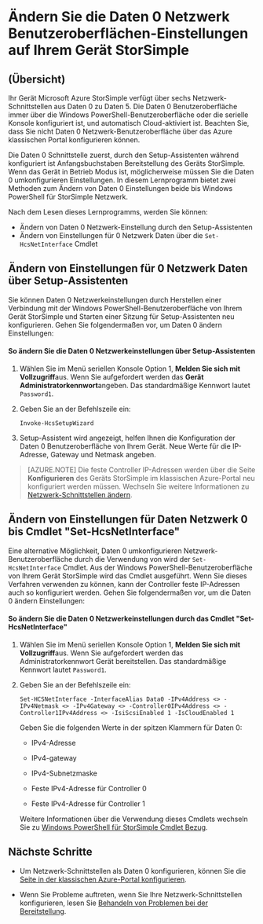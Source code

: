 <properties 
   pageTitle="Ändern Sie die Daten 0 Einstellungen auf einem Gerät StorSimple | Microsoft Azure"
   description="Informationen Sie zum Verwenden von Windows PowerShell für StorSimple, um die auf Ihrem Gerät StorSimple Schnittstelle 0 Netzwerk neu zu konfigurieren."
   services="storsimple"
   documentationCenter=""
   authors="alkohli"
   manager="carmonm"
   editor="" />
<tags 
   ms.service="storsimple"
   ms.devlang="na"
   ms.topic="article"
   ms.tgt_pltfrm="na"
   ms.workload="na"
   ms.date="08/17/2016"
   ms.author="alkohli" />

# <a name="modify-the-data-0-network-interface-settings-on-your-storsimple-device"></a>Ändern Sie die Daten 0 Netzwerk Benutzeroberflächen-Einstellungen auf Ihrem Gerät StorSimple

## <a name="overview"></a>(Übersicht)

Ihr Gerät Microsoft Azure StorSimple verfügt über sechs Netzwerk-Schnittstellen aus Daten 0 zu Daten 5. Die Daten 0 Benutzeroberfläche immer über die Windows PowerShell-Benutzeroberfläche oder die serielle Konsole konfiguriert ist, und automatisch Cloud-aktiviert ist. Beachten Sie, dass Sie nicht Daten 0 Netzwerk-Benutzeroberfläche über das Azure klassischen Portal konfigurieren können. 

Die Daten 0 Schnittstelle zuerst, durch den Setup-Assistenten während konfiguriert ist Anfangsbuchstaben Bereitstellung des Geräts StorSimple. Wenn das Gerät in Betrieb Modus ist, möglicherweise müssen Sie die Daten 0 umkonfigurieren Einstellungen. In diesem Lernprogramm bietet zwei Methoden zum Ändern von Daten 0 Einstellungen beide bis Windows PowerShell für StorSimple Netzwerk.

Nach dem Lesen dieses Lernprogramms, werden Sie können:

- Ändern von Daten 0 Netzwerk-Einstellung durch den Setup-Assistenten
- Ändern von Einstellungen für 0 Netzwerk Daten über die `Set-HcsNetInterface` Cmdlet



## <a name="modify-data-0-network-settings-through-setup-wizard"></a>Ändern von Einstellungen für 0 Netzwerk Daten über Setup-Assistenten
Sie können Daten 0 Netzwerkeinstellungen durch Herstellen einer Verbindung mit der Windows PowerShell-Benutzeroberfläche von Ihrem Gerät StorSimple und Starten einer Sitzung für Setup-Assistenten neu konfigurieren. Gehen Sie folgendermaßen vor, um Daten 0 ändern Einstellungen:

#### <a name="to-modify-data-0-network-settings-through-setup-wizard"></a>So ändern Sie die Daten 0 Netzwerkeinstellungen über Setup-Assistenten

1. Wählen Sie im Menü seriellen Konsole Option 1, **Melden Sie sich mit Vollzugriff**aus. Wenn Sie aufgefordert werden das **Gerät Administratorkennwort**angeben. Das standardmäßige Kennwort lautet `Password1`.

2. Geben Sie an der Befehlszeile ein:

    `Invoke-HcsSetupWizard`

3. Setup-Assistent wird angezeigt, helfen Ihnen die Konfiguration der Daten 0 Benutzeroberfläche von Ihrem Gerät. Neue Werte für die IP-Adresse, Gateway und Netmask angeben.

> [AZURE.NOTE] Die feste Controller IP-Adressen werden über die Seite **Konfigurieren** des Geräts StorSimple im klassischen Azure-Portal neu konfiguriert werden müssen. Wechseln Sie weitere Informationen zu [Netzwerk-Schnittstellen ändern](storsimple-modify-device-config.md#modify-network-interfaces).


## <a name="modify-data-0-network-settings-through-set-hcsnetinterface-cmdlet"></a>Ändern von Einstellungen für Daten Netzwerk 0 bis Cmdlet "Set-HcsNetInterface"
Eine alternative Möglichkeit, Daten 0 umkonfigurieren Netzwerk-Benutzeroberfläche durch die Verwendung von wird der `Set-HcsNetInterface` Cmdlet. Aus der Windows PowerShell-Benutzeroberfläche von Ihrem Gerät StorSimple wird das Cmdlet ausgeführt. Wenn Sie dieses Verfahren verwenden zu können, kann der Controller feste IP-Adressen auch so konfiguriert werden. Gehen Sie folgendermaßen vor, um die Daten 0 ändern Einstellungen: 

#### <a name="to-modify-data-0-network-settings-through-the-set-hcsnetinterface-cmdlet"></a>So ändern Sie die Daten 0 Netzwerkeinstellungen durch das Cmdlet "Set-HcsNetInterface"

1. Wählen Sie im Menü seriellen Konsole Option 1, **Melden Sie sich mit Vollzugriff**aus. Wenn Sie aufgefordert werden das Administratorkennwort Gerät bereitstellen. Das standardmäßige Kennwort lautet `Password1`.

2. Geben Sie an der Befehlszeile ein:

    `Set-HCSNetInterface -InterfaceAlias Data0 -IPv4Address <> -IPv4Netmask <> -IPv4Gateway <> -Controller0IPv4Address <> -Controller1IPv4Address <> -IsiScsiEnabled 1 -IsCloudEnabled 1`
    
    Geben Sie die folgenden Werte in der spitzen Klammern für Daten 0:
                                            
    - IPv4-Adresse
    
    - IPv4-gateway
    
    - IPv4-Subnetzmaske
    
    - Feste IPv4-Adresse für Controller 0

    - Feste IPv4-Adresse für Controller 1

    Weitere Informationen über die Verwendung dieses Cmdlets wechseln Sie zu [Windows PowerShell für StorSimple Cmdlet Bezug](https://technet.microsoft.com/library/dn688161.aspx).

## <a name="next-steps"></a>Nächste Schritte

- Um Netzwerk-Schnittstellen als Daten 0 konfigurieren, können Sie die [Seite in der klassischen Azure-Portal konfigurieren](storsimple-modify-device-config.md). 

- Wenn Sie Probleme auftreten, wenn Sie Ihre Netzwerk-Schnittstellen konfigurieren, lesen Sie [Behandeln von Problemen bei der Bereitstellung](storsimple-troubleshoot-deployment.md).

